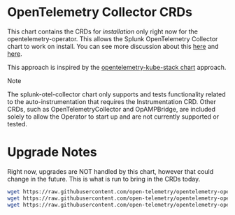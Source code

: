 # OpenTelemetry Collector CRDs

This chart contains the CRDs for _*installation*_ only right now for the opentelemetry-operator. This allows the Splunk OpenTelemetry Collector chart to work on install. You can see more discussion about this [here](https://github.com/open-telemetry/opentelemetry-helm-charts/issues/677) and [here](https://github.com/open-telemetry/opentelemetry-helm-charts/pull/1203).

This approach is inspired by the [opentelemetry-kube-stack chart](https://github.com/open-telemetry/opentelemetry-helm-charts/tree/main/charts/opentelemetry-kube-stack) approach.

> [!NOTE]
> The splunk-otel-collector chart only supports and tests functionality related to the auto-instrumentation that requires the Instrumentation CRD.
> Other CRDs, such as OpenTelemetryCollector and OpAMPBridge, are included solely to allow the Operator to start up and are not currently supported or tested.

# Upgrade Notes

Right now, upgrades are NOT handled by this chart, however that could change in the future. This is what is run to bring in the CRDs today.

```bash
wget https://raw.githubusercontent.com/open-telemetry/opentelemetry-operator/main/config/crd/bases/opentelemetry.io_opentelemetrycollectors.yaml
wget https://raw.githubusercontent.com/open-telemetry/opentelemetry-operator/main/config/crd/bases/opentelemetry.io_opampbridges.yaml
wget https://raw.githubusercontent.com/open-telemetry/opentelemetry-operator/main/config/crd/bases/opentelemetry.io_instrumentations.yaml
```
